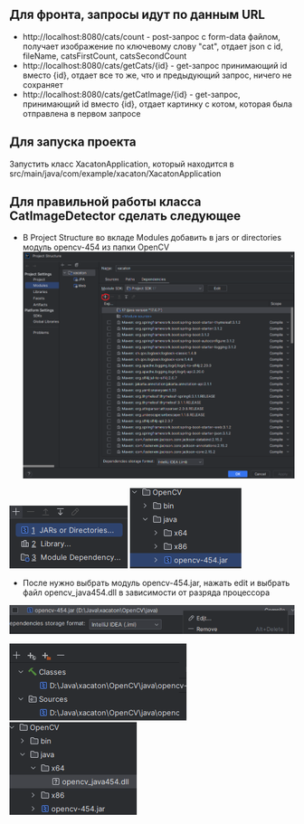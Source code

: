 Для фронта, запросы идут по данным URL
-
- http://localhost:8080/cats/count - post-запрос с form-data файлом, получает изображение по ключевому слову "cat", отдает json с id, fileName, catsFirstCount, catsSecondCount
- http://localhost:8080/cats/getCats/{id} - get-запрос принимающий id вместо {id}, отдает все то же, что и предыдующий запрос, ничего не сохраняет
- http://localhost:8080/cats/getCatImage/{id} - get-запрос, принимающий id вместо {id}, отдает картинку с котом, которая была отправлена в первом запросе

Для запуска проекта
-
Запустить класс XacatonApplication, который находится в src/main/java/com/example/xacaton/XacatonApplication

Для правильной работы класса CatImageDetector сделать следующее
- 
- В Project Structure во вкладе Modules добавить в jars or directories модуль opencv-454 из папки OpenCV
![img1.png](src/main/resources/imagesForREADME/img1.png)

![img2.png](src/main/resources/imagesForREADME/img2.png)
![img3.png](src/main/resources/imagesForREADME/img3.png)
- После нужно выбрать модуль opencv-454.jar, нажать edit и выбрать файл opencv_java454.dll в зависимости от разряда процессора

![img4.png](src/main/resources/imagesForREADME/img4.png)

![img5.png](src/main/resources/imagesForREADME/img5.png)
![img6.png](src/main/resources/imagesForREADME/img6.png)
